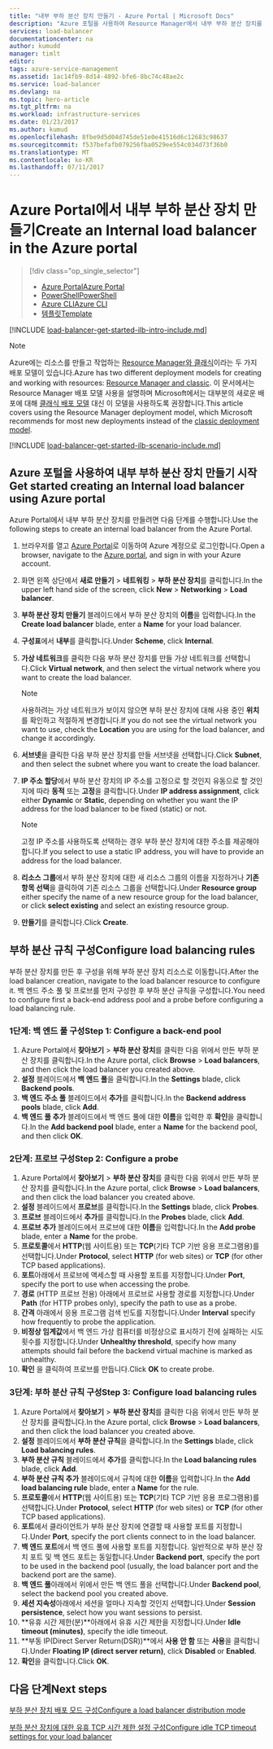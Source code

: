 ```yaml
---
title: "내부 부하 분산 장치 만들기 - Azure Portal | Microsoft Docs"
description: "Azure 포털을 사용하여 Resource Manager에서 내부 부하 분산 장치를 만드는 방법에 대해 알아봅니다."
services: load-balancer
documentationcenter: na
author: kumudd
manager: timlt
editor: 
tags: azure-service-management
ms.assetid: 1ac14fb9-8d14-4892-bfe6-8bc74c48ae2c
ms.service: load-balancer
ms.devlang: na
ms.topic: hero-article
ms.tgt_pltfrm: na
ms.workload: infrastructure-services
ms.date: 01/23/2017
ms.author: kumud
ms.openlocfilehash: 8fbe9d5d04d745de51e0e41516d6c12683c98637
ms.sourcegitcommit: f537befafb079256fba0529ee554c034d73f36b0
ms.translationtype: MT
ms.contentlocale: ko-KR
ms.lasthandoff: 07/11/2017
---
```

# <a name="create-an-internal-load-balancer-in-the-azure-portal"></a><span data-ttu-id="604f0-103">Azure Portal에서 내부 부하 분산 장치 만들기</span><span class="sxs-lookup"><span data-stu-id="604f0-103">Create an Internal load balancer in the Azure portal</span></span>

> [!div class="op_single_selector"]
> * [<span data-ttu-id="604f0-104">Azure Portal</span><span class="sxs-lookup"><span data-stu-id="604f0-104">Azure Portal</span></span>](../load-balancer/load-balancer-get-started-ilb-arm-portal.md)
> * [<span data-ttu-id="604f0-105">PowerShell</span><span class="sxs-lookup"><span data-stu-id="604f0-105">PowerShell</span></span>](../load-balancer/load-balancer-get-started-ilb-arm-ps.md)
> * [<span data-ttu-id="604f0-106">Azure CLI</span><span class="sxs-lookup"><span data-stu-id="604f0-106">Azure CLI</span></span>](../load-balancer/load-balancer-get-started-ilb-arm-cli.md)
> * [<span data-ttu-id="604f0-107">템플릿</span><span class="sxs-lookup"><span data-stu-id="604f0-107">Template</span></span>](../load-balancer/load-balancer-get-started-ilb-arm-template.md)

[!INCLUDE [load-balancer-get-started-ilb-intro-include.md](../../includes/load-balancer-get-started-ilb-intro-include.md)]

> [!NOTE]
> <span data-ttu-id="604f0-108">Azure에는 리소스를 만들고 작업하는 [Resource Manager와 클래식](../azure-resource-manager/resource-manager-deployment-model.md)이라는 두 가지 배포 모델이 있습니다.</span><span class="sxs-lookup"><span data-stu-id="604f0-108">Azure has two different deployment models for creating and working with resources:  [Resource Manager and classic](../azure-resource-manager/resource-manager-deployment-model.md).</span></span>  <span data-ttu-id="604f0-109">이 문서에서는 Resource Manager 배포 모델 사용을 설명하며 Microsoft에서는 대부분의 새로운 배포에 대해 [클래식 배포 모델](load-balancer-get-started-ilb-classic-ps.md) 대신 이 모델을 사용하도록 권장합니다.</span><span class="sxs-lookup"><span data-stu-id="604f0-109">This article covers using the Resource Manager deployment model, which Microsoft recommends for most new deployments instead of the [classic deployment model](load-balancer-get-started-ilb-classic-ps.md).</span></span>

[!INCLUDE [load-balancer-get-started-ilb-scenario-include.md](../../includes/load-balancer-get-started-ilb-scenario-include.md)]

## <a name="get-started-creating-an-internal-load-balancer-using-azure-portal"></a><span data-ttu-id="604f0-110">Azure 포털을 사용하여 내부 부하 분산 장치 만들기 시작</span><span class="sxs-lookup"><span data-stu-id="604f0-110">Get started creating an Internal load balancer using Azure portal</span></span>

<span data-ttu-id="604f0-111">Azure Portal에서 내부 부하 분산 장치를 만들려면 다음 단계를 수행합니다.</span><span class="sxs-lookup"><span data-stu-id="604f0-111">Use the following steps to create an internal load balancer from the Azure Portal.</span></span>

1. <span data-ttu-id="604f0-112">브라우저를 열고 [Azure Portal](http://portal.azure.com)로 이동하여 Azure 계정으로 로그인합니다.</span><span class="sxs-lookup"><span data-stu-id="604f0-112">Open a browser, navigate to the [Azure portal](http://portal.azure.com), and sign in with your Azure account.</span></span>
2. <span data-ttu-id="604f0-113">화면 왼쪽 상단에서 **새로 만들기** > **네트워킹** > **부하 분산 장치**를 클릭합니다.</span><span class="sxs-lookup"><span data-stu-id="604f0-113">In the upper left hand side of the screen, click **New** > **Networking** > **Load balancer**.</span></span>
3. <span data-ttu-id="604f0-114">**부하 분산 장치 만들기** 블레이드에서 부하 분산 장치의 **이름**을 입력합니다.</span><span class="sxs-lookup"><span data-stu-id="604f0-114">In the **Create load balancer** blade, enter a **Name** for your load balancer.</span></span>
4. <span data-ttu-id="604f0-115">**구성표**에서 **내부**를 클릭합니다.</span><span class="sxs-lookup"><span data-stu-id="604f0-115">Under **Scheme**, click **Internal**.</span></span>
5. <span data-ttu-id="604f0-116">**가상 네트워크**를 클릭한 다음 부하 분산 장치를 만들 가상 네트워크를 선택합니다.</span><span class="sxs-lookup"><span data-stu-id="604f0-116">Click **Virtual network**, and then select the virtual network where you want to create the load balancer.</span></span>

   > [!NOTE]
   > <span data-ttu-id="604f0-117">사용하려는 가상 네트워크가 보이지 않으면 부하 분산 장치에 대해 사용 중인 **위치** 를 확인하고 적절하게 변경합니다.</span><span class="sxs-lookup"><span data-stu-id="604f0-117">If you do not see the virtual network you want to use, check the **Location** you are using for the load balancer, and change it accordingly.</span></span>

6. <span data-ttu-id="604f0-118">**서브넷**을 클릭한 다음 부하 분산 장치를 만들 서브넷을 선택합니다.</span><span class="sxs-lookup"><span data-stu-id="604f0-118">Click **Subnet**, and then select the subnet where you want to create the load balancer.</span></span>
7. <span data-ttu-id="604f0-119">**IP 주소 할당**에서 부하 분산 장치의 IP 주소를 고정으로 할 것인지 유동으로 할 것인지에 따라 **동적** 또는 **고정**을 클릭합니다.</span><span class="sxs-lookup"><span data-stu-id="604f0-119">Under **IP address assignment**, click either **Dynamic** or **Static**, depending on whether you want the IP address for the load balancer to be fixed (static) or not.</span></span>

   > [!NOTE]
   > <span data-ttu-id="604f0-120">고정 IP 주소를 사용하도록 선택하는 경우 부하 분산 장치에 대한 주소를 제공해야 합니다.</span><span class="sxs-lookup"><span data-stu-id="604f0-120">If you select to use a static IP address, you will have to provide an address for the load balancer.</span></span>

8. <span data-ttu-id="604f0-121">**리소스 그룹**에서 부하 분산 장치에 대한 새 리소스 그룹의 이름을 지정하거나 **기존 항목 선택**을 클릭하여 기존 리소스 그룹을 선택합니다.</span><span class="sxs-lookup"><span data-stu-id="604f0-121">Under **Resource group** either specify the name of a new resource group for the load balancer, or click **select existing** and select an existing resource group.</span></span>
9. <span data-ttu-id="604f0-122">**만들기**를 클릭합니다.</span><span class="sxs-lookup"><span data-stu-id="604f0-122">Click **Create**.</span></span>

## <a name="configure-load-balancing-rules"></a><span data-ttu-id="604f0-123">부하 분산 규칙 구성</span><span class="sxs-lookup"><span data-stu-id="604f0-123">Configure load balancing rules</span></span>

<span data-ttu-id="604f0-124">부하 분산 장치를 만든 후 구성을 위해 부하 분산 장치 리소스로 이동합니다.</span><span class="sxs-lookup"><span data-stu-id="604f0-124">After the load balancer creation, navigate to the load balancer resource to configure it.</span></span>
<span data-ttu-id="604f0-125">백 엔드 주소 풀 및 프로브를 먼저 구성한 후 부하 분산 규칙을 구성합니다.</span><span class="sxs-lookup"><span data-stu-id="604f0-125">You need to configure first a back-end address pool and a probe before configuring a load balancing rule.</span></span>

### <a name="step-1-configure-a-back-end-pool"></a><span data-ttu-id="604f0-126">1단계: 백 엔드 풀 구성</span><span class="sxs-lookup"><span data-stu-id="604f0-126">Step 1: Configure a back-end pool</span></span>

1. <span data-ttu-id="604f0-127">Azure Portal에서 **찾아보기** > **부하 분산 장치**를 클릭한 다음 위에서 만든 부하 분산 장치를 클릭합니다.</span><span class="sxs-lookup"><span data-stu-id="604f0-127">In the Azure portal, click **Browse** > **Load balancers**, and then click the load balancer you created above.</span></span>
2. <span data-ttu-id="604f0-128">**설정** 블레이드에서 **백 엔드 풀**을 클릭합니다.</span><span class="sxs-lookup"><span data-stu-id="604f0-128">In the **Settings** blade, click **Backend pools**.</span></span>
3. <span data-ttu-id="604f0-129">**백 엔드 주소 풀** 블레이드에서 **추가**를 클릭합니다.</span><span class="sxs-lookup"><span data-stu-id="604f0-129">In the **Backend address pools** blade, click **Add**.</span></span>
4. <span data-ttu-id="604f0-130">**백 엔드 풀 추가** 블레이드에서 백 엔드 풀에 대한 **이름**을 입력한 후 **확인**을 클릭합니다.</span><span class="sxs-lookup"><span data-stu-id="604f0-130">In the **Add backend pool** blade, enter a **Name** for the backend pool, and then click **OK**.</span></span>

### <a name="step-2-configure-a-probe"></a><span data-ttu-id="604f0-131">2단계: 프로브 구성</span><span class="sxs-lookup"><span data-stu-id="604f0-131">Step 2: Configure a probe</span></span>

1. <span data-ttu-id="604f0-132">Azure Portal에서 **찾아보기** > **부하 분산 장치**를 클릭한 다음 위에서 만든 부하 분산 장치를 클릭합니다.</span><span class="sxs-lookup"><span data-stu-id="604f0-132">In the Azure portal, click **Browse** > **Load balancers**, and then click the load balancer you created above.</span></span>
2. <span data-ttu-id="604f0-133">**설정** 블레이드에서 **프로브**를 클릭합니다.</span><span class="sxs-lookup"><span data-stu-id="604f0-133">In the **Settings** blade, click **Probes**.</span></span>
3. <span data-ttu-id="604f0-134">**프로브** 블레이드에서 **추가**를 클릭합니다.</span><span class="sxs-lookup"><span data-stu-id="604f0-134">In the **Probes**  blade, click **Add**.</span></span>
4. <span data-ttu-id="604f0-135">**프로브 추가** 블레이드에서 프로브에 대한 **이름**을 입력합니다.</span><span class="sxs-lookup"><span data-stu-id="604f0-135">In the **Add probe** blade, enter a **Name** for the probe.</span></span>
5. <span data-ttu-id="604f0-136">**프로토콜**에서 **HTTP**(웹 사이트용) 또는 **TCP**(기타 TCP 기반 응용 프로그램용)를 선택합니다.</span><span class="sxs-lookup"><span data-stu-id="604f0-136">Under **Protocol**, select **HTTP** (for web sites) or **TCP** (for other TCP based applications).</span></span>
6. <span data-ttu-id="604f0-137">**포트**아래에서 프로브에 액세스할 때 사용할 포트를 지정합니다.</span><span class="sxs-lookup"><span data-stu-id="604f0-137">Under **Port**, specify the port to use when accessing the probe.</span></span>
7. <span data-ttu-id="604f0-138">**경로** (HTTP 프로브 전용) 아래에서 프로브로 사용할 경로를 지정합니다.</span><span class="sxs-lookup"><span data-stu-id="604f0-138">Under **Path** (for HTTP probes only), specify the path to use as a probe.</span></span>
8. <span data-ttu-id="604f0-139">**간격** 아래에서 응용 프로그램 검색 빈도를 지정합니다.</span><span class="sxs-lookup"><span data-stu-id="604f0-139">Under **Interval** specify how frequently to probe the application.</span></span>
9. <span data-ttu-id="604f0-140">**비정상 임계값**에서 백 엔드 가상 컴퓨터를 비정상으로 표시하기 전에 실패하는 시도 횟수를 지정합니다.</span><span class="sxs-lookup"><span data-stu-id="604f0-140">Under **Unhealthy threshold**, specify how many attempts should fail before the backend virtual machine is marked as unhealthy.</span></span>
10. <span data-ttu-id="604f0-141">**확인** 을 클릭하여 프로브를 만듭니다.</span><span class="sxs-lookup"><span data-stu-id="604f0-141">Click **OK** to create probe.</span></span>

### <a name="step-3-configure-load-balancing-rules"></a><span data-ttu-id="604f0-142">3단계: 부하 분산 규칙 구성</span><span class="sxs-lookup"><span data-stu-id="604f0-142">Step 3: Configure load balancing rules</span></span>

1. <span data-ttu-id="604f0-143">Azure Portal에서 **찾아보기** > **부하 분산 장치**를 클릭한 다음 위에서 만든 부하 분산 장치를 클릭합니다.</span><span class="sxs-lookup"><span data-stu-id="604f0-143">In the Azure portal, click **Browse** > **Load balancers**, and then click the load balancer you created above.</span></span>
2. <span data-ttu-id="604f0-144">**설정** 블레이드에서 **부하 분산 규칙**을 클릭합니다.</span><span class="sxs-lookup"><span data-stu-id="604f0-144">In the **Settings** blade, click **Load balancing rules**.</span></span>
3. <span data-ttu-id="604f0-145">**부하 분산 규칙** 블레이드에서 **추가**를 클릭합니다.</span><span class="sxs-lookup"><span data-stu-id="604f0-145">In the **Load balancing rules** blade, click **Add**.</span></span>
4. <span data-ttu-id="604f0-146">**부하 분산 규칙 추가** 블레이드에서 규칙에 대한 **이름**을 입력합니다.</span><span class="sxs-lookup"><span data-stu-id="604f0-146">In the **Add load balancing rule** blade, enter a **Name** for the rule.</span></span>
5. <span data-ttu-id="604f0-147">**프로토콜**에서 **HTTP**(웹 사이트용) 또는 **TCP**(기타 TCP 기반 응용 프로그램용)를 선택합니다.</span><span class="sxs-lookup"><span data-stu-id="604f0-147">Under **Protocol**, select **HTTP** (for web sites) or **TCP** (for other TCP based applications).</span></span>
6. <span data-ttu-id="604f0-148">**포트**에서 클라이언트가 부하 분산 장치에 연결할 때 사용할 포트를 지정합니다.</span><span class="sxs-lookup"><span data-stu-id="604f0-148">Under **Port**, specify the port clients connect to in the load balancer.</span></span>
7. <span data-ttu-id="604f0-149">**백 엔드 포트**에서 백 엔드 풀에 사용할 포트를 지정합니다. 일반적으로 부하 분산 장치 포트 및 백 엔드 포트는 동일합니다.</span><span class="sxs-lookup"><span data-stu-id="604f0-149">Under **Backend port**, specify the port to be used in the backend pool (usually, the load balancer port and the backend port are the same).</span></span>
8. <span data-ttu-id="604f0-150">**백 엔드 풀**아래에서 위에서 만든 백 엔드 풀을 선택합니다.</span><span class="sxs-lookup"><span data-stu-id="604f0-150">Under **Backend pool**, select the backend pool you created above.</span></span>
9. <span data-ttu-id="604f0-151">**세션 지속성**아래에서 세션을 얼마나 지속할 것인지 선택합니다.</span><span class="sxs-lookup"><span data-stu-id="604f0-151">Under **Session persistence**, select how you want sessions to persist.</span></span>
10. <span data-ttu-id="604f0-152">**유휴 시간 제한(분)**아래에서 유휴 시간 제한을 지정합니다.</span><span class="sxs-lookup"><span data-stu-id="604f0-152">Under **Idle timeout (minutes)**, specify the idle timeout.</span></span>
11. <span data-ttu-id="604f0-153">**부동 IP(Direct Server Return(DSR))**에서 **사용 안 함** 또는 **사용**을 클릭합니다.</span><span class="sxs-lookup"><span data-stu-id="604f0-153">Under **Floating IP (direct server return)**, click **Disabled** or **Enabled**.</span></span>
12. <span data-ttu-id="604f0-154">**확인**을 클릭합니다.</span><span class="sxs-lookup"><span data-stu-id="604f0-154">Click **OK**.</span></span>

## <a name="next-steps"></a><span data-ttu-id="604f0-155">다음 단계</span><span class="sxs-lookup"><span data-stu-id="604f0-155">Next steps</span></span>

[<span data-ttu-id="604f0-156">부하 분산 장치 배포 모드 구성</span><span class="sxs-lookup"><span data-stu-id="604f0-156">Configure a load balancer distribution mode</span></span>](load-balancer-distribution-mode.md)

[<span data-ttu-id="604f0-157">부하 분산 장치에 대한 유휴 TCP 시간 제한 설정 구성</span><span class="sxs-lookup"><span data-stu-id="604f0-157">Configure idle TCP timeout settings for your load balancer</span></span>](load-balancer-tcp-idle-timeout.md)

